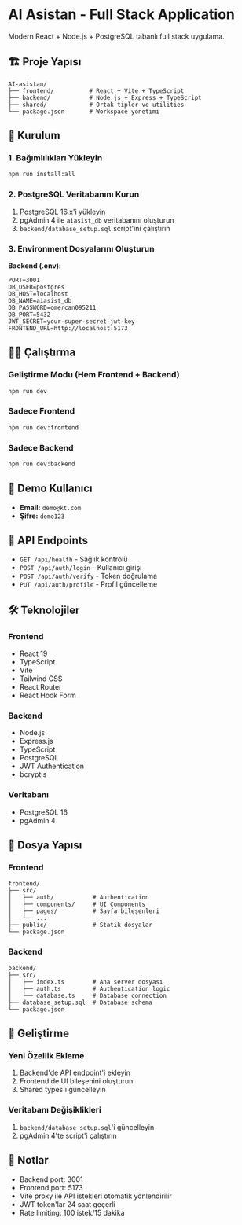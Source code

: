 # AI Asistan - Full Stack Application

Modern React + Node.js + PostgreSQL tabanlı full stack uygulama.

## 🏗️ Proje Yapısı

```
AI-asistan/
├── frontend/          # React + Vite + TypeScript
├── backend/           # Node.js + Express + TypeScript
├── shared/            # Ortak tipler ve utilities
└── package.json       # Workspace yönetimi
```

## 🚀 Kurulum

### 1. Bağımlılıkları Yükleyin
```bash
npm run install:all
```

### 2. PostgreSQL Veritabanını Kurun
1. PostgreSQL 16.x'i yükleyin
2. pgAdmin 4 ile `aiasist_db` veritabanını oluşturun
3. `backend/database_setup.sql` script'ini çalıştırın

### 3. Environment Dosyalarını Oluşturun

**Backend (.env):**
```env
PORT=3001
DB_USER=postgres
DB_HOST=localhost
DB_NAME=aiasist_db
DB_PASSWORD=omercan095211
DB_PORT=5432
JWT_SECRET=your-super-secret-jwt-key
FRONTEND_URL=http://localhost:5173
```

## 🏃‍♂️ Çalıştırma

### Geliştirme Modu (Hem Frontend + Backend)
```bash
npm run dev
```

### Sadece Frontend
```bash
npm run dev:frontend
```

### Sadece Backend
```bash
npm run dev:backend
```

## 🔐 Demo Kullanıcı

- **Email:** `demo@kt.com`
- **Şifre:** `demo123`

## 📡 API Endpoints

- `GET /api/health` - Sağlık kontrolü
- `POST /api/auth/login` - Kullanıcı girişi
- `POST /api/auth/verify` - Token doğrulama
- `PUT /api/auth/profile` - Profil güncelleme

## 🛠️ Teknolojiler

### Frontend
- React 19
- TypeScript
- Vite
- Tailwind CSS
- React Router
- React Hook Form

### Backend
- Node.js
- Express.js
- TypeScript
- PostgreSQL
- JWT Authentication
- bcryptjs

### Veritabanı
- PostgreSQL 16
- pgAdmin 4

## 📁 Dosya Yapısı

### Frontend
```
frontend/
├── src/
│   ├── auth/           # Authentication
│   ├── components/     # UI Components
│   ├── pages/          # Sayfa bileşenleri
│   └── ...
├── public/             # Statik dosyalar
└── package.json
```

### Backend
```
backend/
├── src/
│   ├── index.ts        # Ana server dosyası
│   ├── auth.ts         # Authentication logic
│   └── database.ts     # Database connection
├── database_setup.sql  # Database schema
└── package.json
```

## 🔧 Geliştirme

### Yeni Özellik Ekleme
1. Backend'de API endpoint'i ekleyin
2. Frontend'de UI bileşenini oluşturun
3. Shared types'ı güncelleyin

### Veritabanı Değişiklikleri
1. `backend/database_setup.sql`'i güncelleyin
2. pgAdmin 4'te script'i çalıştırın

## 📝 Notlar

- Backend port: 3001
- Frontend port: 5173
- Vite proxy ile API istekleri otomatik yönlendirilir
- JWT token'lar 24 saat geçerli
- Rate limiting: 100 istek/15 dakika

